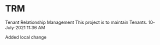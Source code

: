 # TRM
Tenant Relationship Management
This project is to maintain Tenants.
10-July-2021 11:36 AM

Added local change